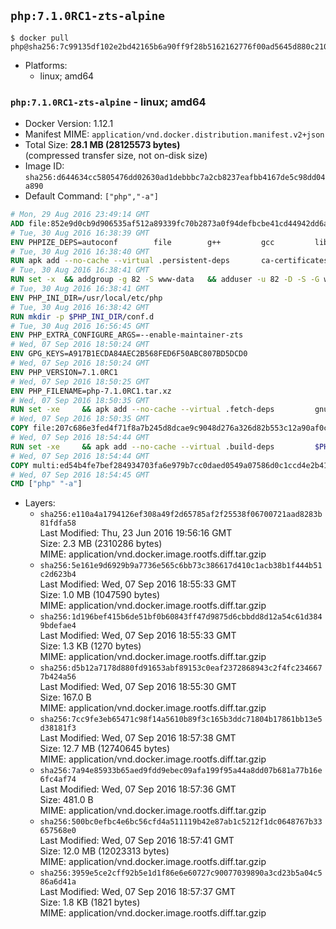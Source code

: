 ## `php:7.1.0RC1-zts-alpine`

```console
$ docker pull php@sha256:7c99135df102e2bd42165b6a90ff9f28b5162162776f00ad5645d880c210964e
```

-	Platforms:
	-	linux; amd64

### `php:7.1.0RC1-zts-alpine` - linux; amd64

-	Docker Version: 1.12.1
-	Manifest MIME: `application/vnd.docker.distribution.manifest.v2+json`
-	Total Size: **28.1 MB (28125573 bytes)**  
	(compressed transfer size, not on-disk size)
-	Image ID: `sha256:d644634cc5805476dd02630ad1debbbc7a2cb8237eafbb4167de5c98dd04a890`
-	Default Command: `["php","-a"]`

```dockerfile
# Mon, 29 Aug 2016 23:49:14 GMT
ADD file:852e9d0cb9d906535af512a89339fc70b2873a0f94defbcbe41cd44942dd6ac8 in / 
# Tue, 30 Aug 2016 16:38:39 GMT
ENV PHPIZE_DEPS=autoconf 		file 		g++ 		gcc 		libc-dev 		make 		pkgconf 		re2c
# Tue, 30 Aug 2016 16:38:40 GMT
RUN apk add --no-cache --virtual .persistent-deps 		ca-certificates 		curl 		tar 		xz
# Tue, 30 Aug 2016 16:38:41 GMT
RUN set -x 	&& addgroup -g 82 -S www-data 	&& adduser -u 82 -D -S -G www-data www-data
# Tue, 30 Aug 2016 16:38:41 GMT
ENV PHP_INI_DIR=/usr/local/etc/php
# Tue, 30 Aug 2016 16:38:42 GMT
RUN mkdir -p $PHP_INI_DIR/conf.d
# Tue, 30 Aug 2016 16:56:45 GMT
ENV PHP_EXTRA_CONFIGURE_ARGS=--enable-maintainer-zts
# Wed, 07 Sep 2016 18:50:24 GMT
ENV GPG_KEYS=A917B1ECDA84AEC2B568FED6F50ABC807BD5DCD0
# Wed, 07 Sep 2016 18:50:24 GMT
ENV PHP_VERSION=7.1.0RC1
# Wed, 07 Sep 2016 18:50:25 GMT
ENV PHP_FILENAME=php-7.1.0RC1.tar.xz
# Wed, 07 Sep 2016 18:50:35 GMT
RUN set -xe 	&& apk add --no-cache --virtual .fetch-deps 		gnupg 	&& mkdir -p /usr/src 	&& cd /usr/src 	&& curl -fSL "https://downloads.php.net/~davey/$PHP_FILENAME" -o php.tar.xz 	&& curl -fSL "https://downloads.php.net/~davey/$PHP_FILENAME.asc" -o php.tar.xz.asc 	&& export GNUPGHOME="$(mktemp -d)" 	&& for key in $GPG_KEYS; do 		gpg --keyserver ha.pool.sks-keyservers.net --recv-keys "$key"; 	done 	&& gpg --batch --verify php.tar.xz.asc php.tar.xz 	&& rm -r "$GNUPGHOME" 	&& apk del .fetch-deps
# Wed, 07 Sep 2016 18:50:35 GMT
COPY file:207c686e3fed4f71f8a7b245d8dcae9c9048d276a326d82b553c12a90af0c0ca in /usr/local/bin/ 
# Wed, 07 Sep 2016 18:54:44 GMT
RUN set -xe 	&& apk add --no-cache --virtual .build-deps 		$PHPIZE_DEPS 		curl-dev 		libedit-dev 		libxml2-dev 		openssl-dev 		sqlite-dev 		&& docker-php-source extract 	&& cd /usr/src/php 	&& ./configure 		--with-config-file-path="$PHP_INI_DIR" 		--with-config-file-scan-dir="$PHP_INI_DIR/conf.d" 				--disable-cgi 				--enable-ftp 		--enable-mbstring 		--enable-mysqlnd 				--with-curl 		--with-libedit 		--with-openssl 		--with-zlib 				$PHP_EXTRA_CONFIGURE_ARGS 	&& make -j"$(getconf _NPROCESSORS_ONLN)" 	&& make install 	&& { find /usr/local/bin /usr/local/sbin -type f -perm +0111 -exec strip --strip-all '{}' + || true; } 	&& make clean 	&& docker-php-source delete 		&& runDeps="$( 		scanelf --needed --nobanner --recursive /usr/local 			| awk '{ gsub(/,/, "\nso:", $2); print "so:" $2 }' 			| sort -u 			| xargs -r apk info --installed 			| sort -u 	)" 	&& apk add --no-cache --virtual .php-rundeps $runDeps 		&& apk del .build-deps
# Wed, 07 Sep 2016 18:54:44 GMT
COPY multi:ed54b4fe7bef284934703fa6e979b7cc0daed0549a07586d0c1ccd4e2b41884a in /usr/local/bin/ 
# Wed, 07 Sep 2016 18:54:45 GMT
CMD ["php" "-a"]
```

-	Layers:
	-	`sha256:e110a4a1794126ef308a49f2d65785af2f25538f06700721aad8283b81fdfa58`  
		Last Modified: Thu, 23 Jun 2016 19:56:16 GMT  
		Size: 2.3 MB (2310286 bytes)  
		MIME: application/vnd.docker.image.rootfs.diff.tar.gzip
	-	`sha256:5e161e9d6929b9a7736e565c6bb73c386617d410c1acb38b1f444b51c2d623b4`  
		Last Modified: Wed, 07 Sep 2016 18:55:33 GMT  
		Size: 1.0 MB (1047590 bytes)  
		MIME: application/vnd.docker.image.rootfs.diff.tar.gzip
	-	`sha256:1d196bef415b6de51bf0b60843ff47d9875d6cbbdd8d12a54c61d3849bdefae4`  
		Last Modified: Wed, 07 Sep 2016 18:55:33 GMT  
		Size: 1.3 KB (1270 bytes)  
		MIME: application/vnd.docker.image.rootfs.diff.tar.gzip
	-	`sha256:d5b12a7178d880fd91653abf89153c0eaf2372868943c2f4fc2346677b424a56`  
		Last Modified: Wed, 07 Sep 2016 18:55:30 GMT  
		Size: 167.0 B  
		MIME: application/vnd.docker.image.rootfs.diff.tar.gzip
	-	`sha256:7cc9fe3eb65471c98f14a5610b89f3c165b3ddc71804b17861bb13e5d38181f3`  
		Last Modified: Wed, 07 Sep 2016 18:57:38 GMT  
		Size: 12.7 MB (12740645 bytes)  
		MIME: application/vnd.docker.image.rootfs.diff.tar.gzip
	-	`sha256:7a94e85933b65aed9fdd9ebec09afa199f95a44a8dd07b681a77b16e6fc4af74`  
		Last Modified: Wed, 07 Sep 2016 18:57:36 GMT  
		Size: 481.0 B  
		MIME: application/vnd.docker.image.rootfs.diff.tar.gzip
	-	`sha256:500bc0efbc4e6bc56cfd4a511119b42e87ab1c5212f1dc0648767b33657568e0`  
		Last Modified: Wed, 07 Sep 2016 18:57:41 GMT  
		Size: 12.0 MB (12023313 bytes)  
		MIME: application/vnd.docker.image.rootfs.diff.tar.gzip
	-	`sha256:3959e5ce2cff92b5e1d1f86e6e60727c90077039890a3cd23b5a04c586a6d41a`  
		Last Modified: Wed, 07 Sep 2016 18:57:37 GMT  
		Size: 1.8 KB (1821 bytes)  
		MIME: application/vnd.docker.image.rootfs.diff.tar.gzip
